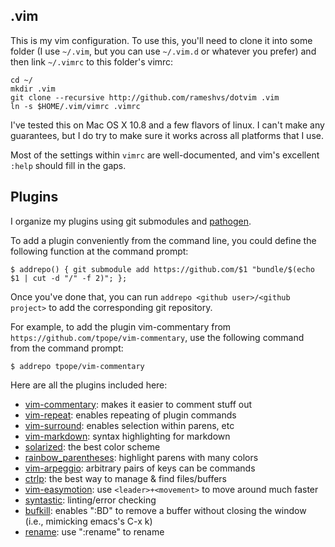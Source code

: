 .vim
---
This is my vim configuration. To use this, you'll need to clone it into some
folder (I use `~/.vim`, but you can use `~/.vim.d` or whatever you prefer) and
then link `~/.vimrc` to this folder's vimrc:

    cd ~/
    mkdir .vim
    git clone --recursive http://github.com/rameshvs/dotvim .vim
    ln -s $HOME/.vim/vimrc .vimrc

I've tested this on Mac OS X 10.8 and a few flavors of linux. I can't make
any guarantees, but I do try to make sure it works across all platforms
that I use.

Most of the settings within `vimrc` are well-documented, and vim's excellent
`:help` should fill in the gaps.

Plugins
---
I organize my plugins using git submodules and [pathogen](http://github.com/tpope/vim-pathogen).

To add a plugin conveniently from the command line, you could define the
following function at the command prompt:

    $ addrepo() { git submodule add https://github.com/$1 "bundle/$(echo $1 | cut -d "/" -f 2)"; };

Once you've done that, you can run `addrepo <github user>/<github project>`
to add the corresponding git repository.

For example, to add the plugin vim-commentary from
`https://github.com/tpope/vim-commentary`, use the following command from the
command prompt:

    $ addrepo tpope/vim-commentary

Here are all the plugins included here:

* [vim-commentary](http://github.com/tpope/vim-commentary): makes it easier to comment stuff out
* [vim-repeat](http://github.com/tpope/vim-repeat): enables repeating of plugin commands
* [vim-surround](http://github.com/tpope/vim-surround): enables selection within parens, etc
* [vim-markdown](http://github.com/tpope/vim-markdown): syntax highlighting for markdown
* [solarized](http://github.com/altercation/vim-colors-solarized): the best color scheme
* [rainbow_parentheses](http://github.com/kien/rainbow_parentheses.vim): highlight parens with many colors
* [vim-arpeggio](http://github.com/kana/vim-arpeggio): arbitrary pairs of keys can be commands
* [ctrlp](http://github.com/kien/ctrlp.vim): the best way to manage & find files/buffers
* [vim-easymotion](http://github.com/Lokaltog/vim-easymotion): use `<leader>+<movement>` to move around much faster
* [syntastic](http://github.com/scrooloose/syntastic): linting/error checking
* [bufkill](http://github.com/vim-scripts/bufkill.vim): enables ":BD" to remove a buffer without closing the window (i.e., mimicking emacs's C-x k)
* [rename](http://github.com/vim-scripts/Rename): use ":rename" to rename


